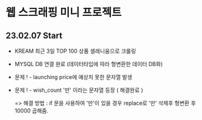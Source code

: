 # 웹 스크래핑 미니 프로젝트

## 23.02.07 Start
 - KREAM 최근 3일 TOP 100 상품 셀레니움으로 크롤링 
 - MYSQL DB 연결 완료 (데이터타입에 따라 형변환한 데이터 DB화)
 - 문제 ! - launching price에 예상치 못한 문자열 발생
 - 문제 ! - wish_count '만' 이라는 문자열 등장 ( 해결완료 )

    => 해결 방법 : if 문을 사용하여 '만'이 있을 경우 replace로 '만' 삭제후 형변환 후 10000 곱해줌.